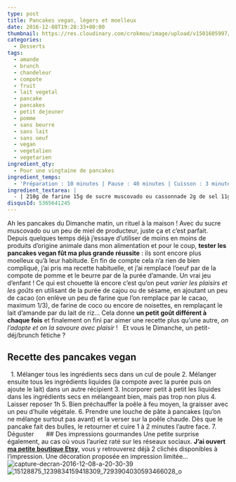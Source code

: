 ```yaml
---
type: post
title: Pancakes vegan, légers et moelleux
date: 2016-12-08T19:28:33+00:00
thumbnail: https://res.cloudinary.com/crokmou/image/upload/v1501605997/pancakes-vegan-vg-crokmou-blog-culinaire-belge-1-73x110_ghm9xc.jpg
categories: 
  - Desserts
tags: 
  - amande
  - brunch
  - chandeleur
  - compote
  - fruit
  - lait vegetal
  - pancake
  - pancakes
  - petit dejeuner
  - pomme
  - sans beurre
  - sans lait
  - sans oeuf
  - vegan
  - vegetalien
  - vegetarien
ingredient_qty: 
  - Pour une vingtaine de pancakes
ingredient_temps: 
  - 'Préparation : 10 minutes | Pause : 40 minutes | Cuisson : 3 minutes'
ingredient_textarea: |
  - | 210g de farine 15g de sucre muscovado ou cassonnade 2g de sel 11g de levure chimique + 2g de bicarbonate de soude 50g de compote de pommes (ou de banane) 300g de lait d'amande à température ambiante 40g de purée d'amandes (ma préférée se trouve chez [Keimling](http://www.crokmou.com/2014/08/keimling-specialiste-du-raw-food-concours))
disqusId: 5365641245
---
```


Ah les pancakes du Dimanche matin, un rituel à la maison ! Avec du sucre muscovado ou un peu de miel de producteur, juste ça et c’est parfait. Depuis quelques temps déjà j’essaye d’utiliser de moins en moins de produits d’origine animale dans mon alimentation et pour le coup, **tester les pancakes vegan fût ma plus grande réussite** : ils sont encore plus moelleux qu’à leur habitude. En fin de compte cela n’a rien de bien compliqué, j’ai pris ma recette habituelle, et j’ai remplacé l’oeuf par de la compote de pomme et le beurre par de la purée d’amande. Un vrai jeu d’enfant ! Ce qui est chouette là encore c’est qu’on peut _varier les plaisirs et les goûts_ en utilisant de la purée de cajou ou de sésame, en ajoutant un peu de cacao (on enlève un peu de farine que l’on remplace par le cacao, maximum 1/3), de farine de coco ou encore de noisettes, en remplaçant le lait d’amande par du lait de riz… Cela donne **un petit goût différent à chaque fois** et finalement on fini par aimer une recette plus qu’une autre, _on l’adopte et on la savoure avec plaisir_ !   Et vous le Dimanche, un petit-déj/brunch fétiche ?  

## **Recette des pancakes vegan**

  1\. Mélanger tous les ingrédients secs dans un cul de poule 2\. Mélanger ensuite tous les ingrédients liquides (la compote avec la purée puis on ajoute le lait) dans un autre récipient 3\. Incorporer petit à petit les liquides dans les ingrédients secs en mélangeant bien, mais pas trop non plus 4\. Laisser reposer 1h 5\. Bien préchauffer la poêle à feu moyen, la graisser avec un peu d’huile végétale. 6\. Prendre une louche de pâte à pancakes (qu’on ne mélange surtout pas avant) et la verser sur la poêle chaude. Dès que le pancake fait des bulles, le retourner et cuire 1 à 2 minutes l’autre face. 7\. Déguster       ## Des impressions gourmandes Une petite surprise également, au cas où vous l’auriez raté sur les réseaux sociaux. **J’ai ouvert [ma petite boutique Etsy](https://www.etsy.com/fr/shop/CrokmouFoodPhoto)**, vous y retrouverez déjà 2 clichés disponibles à l’impression. Une décoration proposée en impression limitée…   ![capture-decran-2016-12-08-a-20-30-39](https://res.cloudinary.com/crokmou/image/upload/v1501605613/Capture-d---e--cran-2016-12-08-a---20.30.39_bedrnf.jpg)![15128875_1239834159418309_7293904030593466028_o](https://res.cloudinary.com/crokmou/image/upload/v1501605571/15128875_1239834159418309_7293904030593466028_o_a6vv46.jpg)